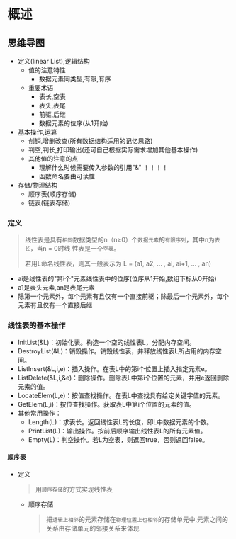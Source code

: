 # 概述

## 思维导图
  - 定义(linear List),逻辑结构
    - 值的注意特性
      - 数据元素同类型,有限,有序
    - 重要术语
      - 表长,空表
      - 表头,表尾
      - 前驱,后继
      - 数据元素的位序(从1开始)
  - 基本操作,运算
    - 创销,增删改查(所有数据结构适用的记忆思路)
    - 判空,判长,打印输出(还可自己根据实际需求增加其他基本操作)
    - 其他值的注意的点
      - 理解什么时候需要传入参数的引用"&" ！！！！
      - 函数命名要由可读性
  - 存储/物理结构
    - 顺序表(顺序存储)
    - 链表(链表存储)

### 定义
> 线性表是具有`相同`数据类型的n（n≥0）个`数据元素`的`有限序列`，其中n为`表长`，当n = 0时线
性表是一个`空表`。
> 
> 若用L命名线性表，则其一般表示为 L = (a1, a2, … , ai, ai+1, … , an)

- ai是线性表的"第i个"元素线性表中的位序(位序从1开始,数组下标从0开始)
- a1是表头元素,an是表尾元素
- 除第一个元素外，每个元素有且仅有一个直接前驱；除最后一个元素外，每个元素有且仅有一个直接后继

### 线性表的基本操作
- InitList(&L)：初始化表。构造一个空的线性表L，分配内存空间。
- DestroyList(&L)：销毁操作。销毁线性表，并释放线性表L所占用的内存空间。
- ListInsert(&L,i,e)：插入操作。在表L中的第i个位置上插入指定元素e。
- ListDelete(&L,i,&e)：删除操作。删除表L中第i个位置的元素，并用e返回删除元素的值。
- LocateElem(L,e)：按值查找操作。在表L中查找具有给定关键字值的元素。
- GetElem(L,i)：按位查找操作。获取表L中第i个位置的元素的值。
- 其他常用操作：
  - Length(L)：求表长。返回线性表L的长度，即L中数据元素的个数。
  - PrintList(L)：输出操作。按前后顺序输出线性表L的所有元素值。
  - Empty(L)：判空操作。若L为空表，则返回true，否则返回false。


#### 顺序表

- 定义
  > 用`顺序存储`的方式实现线性表

  - 顺序存储
    > 把`逻辑上相邻`的元素存储在`物理位置上也相邻`的存储单元中,元素之间的关系由存储单元的邻接关系来体现
